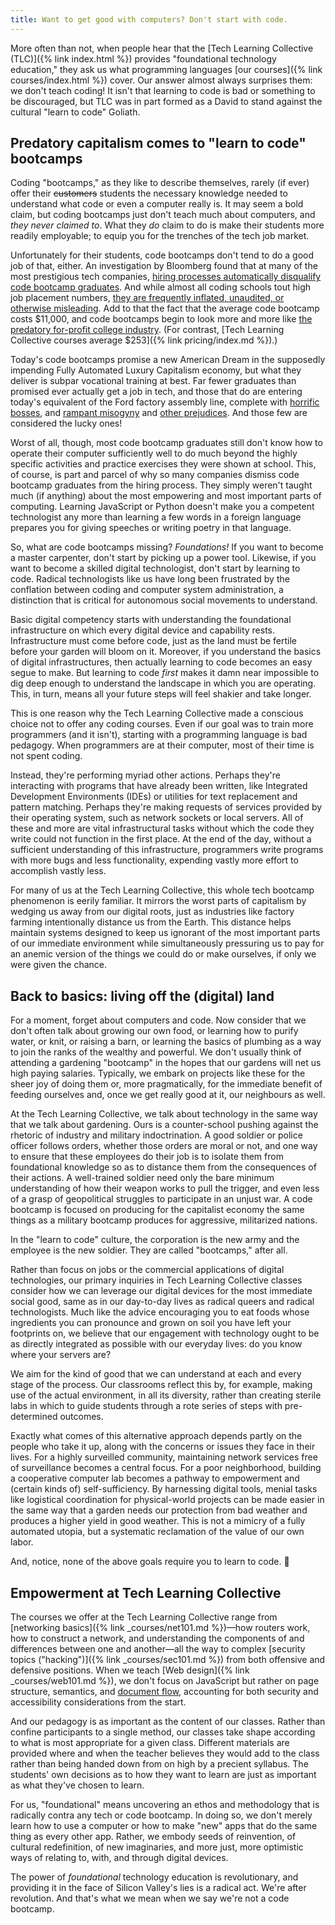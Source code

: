 ```yaml
---
title: Want to get good with computers? Don't start with code.
---
```


More often than not, when people hear that the [Tech Learning Collective (TLC)]({% link index.html %}) provides "foundational technology education," they ask us what programming languages [our courses]({% link courses/index.html %}) cover. Our answer almost always surprises them: we don't teach coding! It isn't that learning to code is bad or something to be discouraged, but TLC was in part formed as a David to stand against the cultural "learn to code" Goliath.

## Predatory capitalism comes to "learn to code" bootcamps

Coding "bootcamps," as they like to describe themselves, rarely (if ever) offer their <span style="text-decoration: line-through;">customers</span> students the necessary knowledge needed to understand what code or even a computer really is. It may seem a bold claim, but coding bootcamps just don't teach much about computers, and *they never claimed to*. What they *do* claim to do is make their students more readily employable; to equip you for the trenches of the tech job market.

Unfortunately for their students, code bootcamps don't tend to do a good job of that, either. An investigation by Bloomberg found that at many of the most prestigious tech companies, [hiring processes automatically disqualify code bootcamp graduates](https://www.bloomberg.com/news/features/2016-12-06/want-a-job-in-silicon-valley-keep-away-from-coding-schools). And while almost all coding schools tout high job placement numbers, [they are frequently inflated, unaudited, or otherwise misleading](https://techbeacon.com/app-dev-testing/bootcamps-wont-make-you-coder-heres-what-will). Add to that the fact that the average code bootcamp costs $11,000, and code bootcamps begin to look more and more like [the predatory for-profit college industry](https://consumerist.com/2014/09/08/john-oliver-on-for-profit-colleges-you-might-as-well-go-to-hogwarts/). (For contrast, [Tech Learning Collective courses average $253]({% link pricing/index.md %}).)

Today's code bootcamps promise a new American Dream in the supposedly impending Fully Automated Luxury Capitalism economy, but what they deliver is subpar vocational training at best. Far fewer graduates than promised ever actually get a job in tech, and those that do are entering today's equivalent of the Ford factory assembly line, complete with [horrific bosses](https://getlighthouse.com/blog/silicon-valley-bad-managers/), and [rampant misogyny](https://www.theatlantic.com/magazine/archive/2017/04/why-is-silicon-valley-so-awful-to-women/517788/) and [other prejudices](https://www.theguardian.com/technology/2017/apr/27/tech-industry-sexism-racism-silicon-valley-study). And those few are considered the lucky ones!

Worst of all, though, most code bootcamp graduates still don't know how to operate their computer sufficiently well to do much beyond the highly specific activities and practice exercises they were shown at school. This, of course, is part and parcel of why so many companies dismiss code bootcamp graduates from the hiring process. They simply weren't taught much (if anything) about the most empowering and most important parts of computing. Learning JavaScript or Python doesn't make you a competent technologist any more than learning a few words in a foreign language prepares you for giving speeches or writing poetry in that language.

So, what are code bootcamps missing? *Foundations!* If you want to become a master carpenter, don't start by picking up a power tool. Likewise, if you want to become a skilled digital technologist, don't start by learning to code. Radical technologists like us have long been frustrated by the conflation between coding and computer system administration, a distinction that is critical for autonomous social movements to understand.

Basic digital competency starts with understanding the foundational infrastructure on which every digital device and capability rests. Infrastructure must come before code, just as the land must be fertile before your garden will bloom on it. Moreover, if you understand the basics of digital infrastructures, then actually learning to code becomes an easy segue to make. But learning to code *first* makes it damn near impossible to dig deep enough to understand the landscape in which you are operating. This, in turn, means all your future steps will feel shakier and take longer.

This is one reason why the Tech Learning Collective made a conscious choice not to offer any coding courses. Even if our goal was to train more programmers (and it isn't), starting with a programming language is bad pedagogy. When programmers are at their computer, most of their time is not spent coding.

Instead, they're performing myriad other actions. Perhaps they're interacting with programs that have already been written, like Integrated Development Environments (IDEs) or utilities for text replacement and pattern matching. Perhaps they're making requests of services provided by their operating system, such as network sockets or local servers. All of these and more are vital infrastructural tasks without which the code they write could not function in the first place. At the end of the day, without a sufficient understanding of this infrastructure, programmers write programs with more bugs and less functionality, expending vastly more effort to accomplish vastly less.

For many of us at the Tech Learning Collective, this whole tech bootcamp phenomenon is eerily familiar. It mirrors the worst parts of capitalism by wedging us away from our digital roots, just as industries like factory farming intentionally distance us from the Earth. This distance helps maintain systems designed to keep us ignorant of the most important parts of our immediate environment while simultaneously pressuring us to pay for an anemic version of the things we could do or make ourselves, if only we were given the chance.

## Back to basics: living off the (digital) land

For a moment, forget about computers and code. Now consider that we don't often talk about growing our own food, or learning how to purify water, or knit, or raising a barn, or learning the basics of plumbing as a way to join the ranks of the wealthy and powerful. We don't usually think of attending a gardening "bootcamp" in the hopes that our gardens will net us high paying salaries. Typically, we embark on projects like these for the sheer joy of doing them or, more pragmatically, for the immediate benefit of feeding ourselves and, once we get really good at it, our neighbours as well.

At the Tech Learning Collective, we talk about technology in the same way that we talk about gardening. Ours is a counter-school pushing against the rhetoric of industry and military indoctrination. A good soldier or police officer follows orders, whether those orders are moral or not, and one way to ensure that these employees do their job is to isolate them from foundational knowledge so as to distance them from the consequences of their actions. A well-trained soldier need only the bare minimum understanding of how their weapon works to pull the trigger, and even less of a grasp of geopolitical struggles to participate in an unjust war. A code bootcamp is focused on producing for the capitalist economy the same things as a military bootcamp produces for aggressive, militarized nations.

In the "learn to code" culture, the corporation is the new army and the employee is the new soldier. They are called "bootcamps," after all.

Rather than focus on jobs or the commercial applications of digital technologies, our primary inquiries in Tech Learning Collective classes consider how we can leverage our digital devices for the most immediate social good, same as in our day-to-day lives as radical queers and radical technologists. Much like the advice encouraging you to eat foods whose ingredients you can pronounce and grown on soil you have left your footprints on, we believe that our engagement with technology ought to be as directly integrated as possible with our everyday lives: do you know where your servers are?

We aim for the kind of good that we can understand at each and every stage of the process. Our classrooms reflect this by, for example, making use of the actual environment, in all its diversity, rather than creating sterile labs in which to guide students through a rote series of steps with pre-determined outcomes.

Exactly what comes of this alternative approach depends partly on the people who take it up, along with the concerns or issues they face in their lives. For a highly surveilled community, maintaining network services free of surveillance becomes a central focus. For a poor neighborhood, building a cooperative computer lab becomes a pathway to empowerment and (certain kinds of) self-sufficiency. By harnessing digital tools, menial tasks like logistical coordination for physical-world projects can be made easier in the same way that a garden needs our protection from bad weather and produces a higher yield in good weather. This is not a mimicry of a fully automated utopia, but a systematic reclamation of the value of our own labor.

And, notice, none of the above goals require you to learn to code. 🤔

## Empowerment at Tech Learning Collective

The courses we offer at the Tech Learning Collective range from [networking basics]({% link _courses/net101.md %})—how routers work, how to construct a network, and understanding the components of and differences between one and another—all the way to complex [security topics ("hacking")]({% link _courses/sec101.md %}) from both offensive and defensive positions. When we teach [Web design]({% link _courses/web101.md %}), we don't focus on JavaScript but rather on page structure, semantics, and [document flow](https://developer.mozilla.org/en-US/docs/Web/CSS/CSS_Flow_Layout), accounting for both security and accessibility considerations from the start.

And our pedagogy is as important as the content of our classes. Rather than confine participants to a single method, our classes take shape according to what is most appropriate for a given class. Different materials are provided where and when the teacher believes they would add to the class rather than being handed down from on high by a precient syllabus. The students' own decisions as to how they want to learn are just as important as what they've chosen to learn.

For us, "foundational" means uncovering an ethos and methodology that is radically contra any tech or code bootcamp. In doing so, we don't merely learn how to use a computer or how to make "new" apps that do the same thing as every other app. Rather, we embody seeds of reinvention, of cultural redefinition, of new imaginaries, and more just, more optimistic ways of relating to, with, and through digital devices.

The power of *foundational* technology education is revolutionary, and providing it in the face of Silicon Valley's lies is a radical act. We're after revolution. And that's what we mean when we say we're not a code bootcamp.
